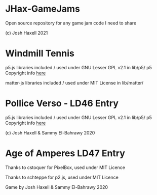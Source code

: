 # JHax-GameJams
Open source repository for any game jam code I need to share

(c) Josh Haxell 2021

# Windmill Tennis

p5.js libraries included / used under GNU Lesser GPL v2.1 in lib/p5/
p5 Copyright info [here](https://p5js.org/copyright.html)

matter-js libraries included / used under MIT License in lib/matter/


# Pollice Verso - LD46 Entry

p5.js libraries included / used under GNU Lesser GPL v2.1 in lib/p5/
p5 Copyright info [here](https://p5js.org/copyright.html)

(c) Josh Haxell & Sammy El-Bahrawy 2020

# Age of Amperes LD47 Entry

Thanks to cstoquer for PixelBox, used under MIT Licence

Thanks to schteppe for p2.js, used under MIT Licence

Game by Josh Haxell & Sammy El-Bahrawy 2020
